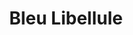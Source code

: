 ---
title: "Bleu Libellule"
url: /bretigny-sur-orge/bleu-libellule/
shop: fournitures pour coiffeurs
---
